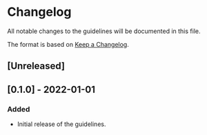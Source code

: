 # Changelog

All notable changes to the guidelines will be documented in this file.

The format is based on [Keep a Changelog](https://keepachangelog.com/en/1.0.0/).

## [Unreleased]

## [0.1.0] - 2022-01-01

### Added

- Initial release of the guidelines.
